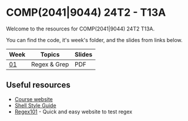 # COMP(2041|9044) 24T2 - T13A

Welcome to the resources for COMP(2041|9044) 24T2 T13A.

You can find the code, it's week's folder, and the slides from links below.

| Week            | Topics       | Slides |
| --------------- | ------------ | ------ |
| [01](./week01/) | Regex & Grep | PDF    |

## Useful resources

- [Course website](https://cgi.cse.unsw.edu.au/~cs2041/24T2)
- [Shell Style Guide](https://cgi.cse.unsw.edu.au/~cs2041/24T2/resources/shell_style_guide.html)
- [Regex101](https://regex101.com/) - Quick and easy website to test regex
